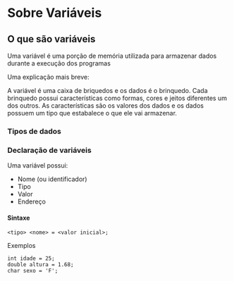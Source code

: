 <h1>Sobre Variáveis</h1>

<h2>O que são variáveis</h2>
<p>Uma variável é uma porção de memória utilizada para armazenar dados durante a execução dos programas</p>
<p>Uma explicação mais breve:</p>
<p>A variável é uma caixa de briquedos e os dados é o brinquedo. Cada brinquedo possui características como formas, cores e jeitos diferentes um dos outros. As características são os valores dos dados e os dados possuem um tipo que estabalece o que ele vai armazenar. </p>

<h3>Tipos de dados</h3>

<p><b></b></p>

<h3>Declaração de variáveis</h3>

<p>Uma variável possui: </p>
<ul>
<li>Nome (ou identificador)</li>
<li>Tipo</li>
<li>Valor</li>
<li>Endereço</li>
</ul>

<h4>Sintaxe</h4>

~~~
<tipo> <nome> = <valor inicial>;
~~~

<p>Exemplos</p>

~~~
int idade = 25;
double altura = 1.68;
char sexo = 'F';
~~~
